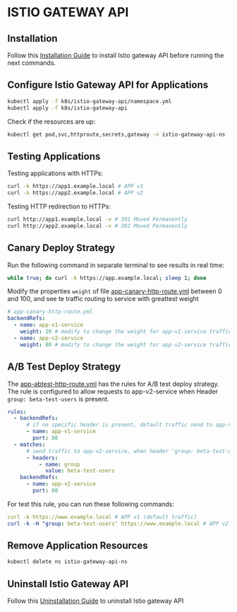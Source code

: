 # ISTIO GATEWAY API

## Installation

Follow this [Installation Guide](https://istio.io/latest/docs/tasks/traffic-management/ingress/gateway-api) to install Istio gateway API before running the next commands.

## Configure Istio Gateway API for Applications

```bash
kubectl apply -f k8s/istio-gateway-api/namespace.yml
kubectl apply -f k8s/istio-gateway-api
```

Check if the resources are up:

```bash
kubectl get pod,svc,httproute,secrets,gateway -n istio-gateway-api-ns
```

## Testing Applications

Testing applications with HTTPs:

```bash
curl -k https://app1.example.local # APP v1
curl -k https://app2.example.local # APP v2
```

Testing HTTP redirection to HTTPs:

```bash
curl http://app1.example.local -v # 301 Moved Permanently
curl http://app2.example.local -v # 301 Moved Permanently
```

## Canary Deploy Strategy

Run the following command in separate terminal to see results in real time:

```bash
while true; do curl -k https://app.example.local; sleep 1; done
```

Modify the properties `weight` of file [app-canary-http-route.yml](./app-canary-http-route.yml) between 0 and 100, and see te traffic routing to service with greattest weight

```yml
# app-canary-http-route.yml
backendRefs:
  - name: app-v1-service
    weight: 20 # modify to change the weight for app-v1-service traffic
  - name: app-v2-service
    weight: 80 # modify to change the weight for app-v2-service traffic
```

## A/B Test Deploy Strategy

The [app-abtest-http-route.yml](./app-abtest-http-route.yml) has the rules for A/B test deploy strategy. The rule is configured to allow requests to app-v2-service when Header `group: beta-test-users` is present.

```yml
rules:
  - backendRefs:
      # if no specific header is present, default traffic send to app-v1-service
      - name: app-v1-service
        port: 80
  - matches:
      # send traffic to app-v2-service, when header 'group: beta-test-users' is present
      - headers:
          - name: group
            value: beta-test-users
    backendRefs:
      - name: app-v2-service
        port: 80
```

For test this rule, you can run these following commands:

```yml
curl -k https://www.example.local # APP v1 (default traffic)
curl -k -H "group: beta-test-users" https://www.example.local # APP v2 (header match rule traffic)
```

## Remove Application Resources

```bash
kubectl delete ns istio-gateway-api-ns
```

## Uninstall Istio Gateway API

Follow this [Uninstallation Guide](https://istio.io/latest/docs/tasks/traffic-management/ingress/gateway-api/#cleanup) to uninstall Istio gateway API
